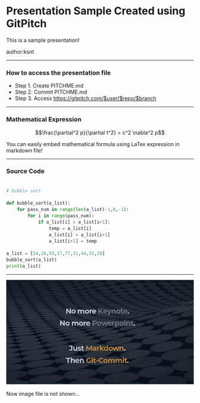 # Presentation Sample Created using GitPitch 

This is a sample presentation!

author:ksnt

---

### How to access the presentation file

- Step 1. Create PITCHME.md
- Step 2. Commit PITCHME.md
- Step 3. Access https://gitpitch.com/$user/$repo/$branch

---
### Mathematical Expression

$$\frac{\partial^2 p}{\partial t^2} = c^2 \nabla^2 p$$

You can easily embed mathematical formula using LaTex expression in markdown file!  

---

### Source Code

```python

# bubble sort  

def bubble_sort(a_list):
	for pass_num in range(len(a_list)-1,0,-1):
		for i in range(pass_num):
			if a_list[i] > a_list[i+1]:
				temp = a_list[i]
				a_list[i] = a_list[i+1]
				a_list[i+1] = temp

a_list = [54,26,93,17,77,31,44,55,20]
bubble_sort(a_list)
print(a_list)

```

---

![Gitpitch Picture](https://github.com/ksnt/Presentations/blob/master/gitpitch.png)

Now image file is not shown...
